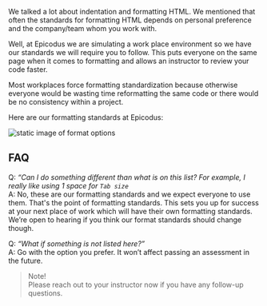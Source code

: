 We talked a lot about indentation and formatting HTML. We mentioned that often the standards for formatting HTML depends on personal preference and the company/team whom you work with.

Well, at Epicodus we are simulating a work place environment so we have our standards we will require you to follow. This puts everyone on the same page when it comes to formatting and allows an instructor to review your code faster.

Most workplaces force formatting standardization because otherwise everyone would be wasting time reformatting the same code or there would be no consistency within a project.

Here are our formatting standards at Epicodus:

![static image of format options](https://learnhowtoprogram.s3.us-west-2.amazonaws.com/misc/formatting-standards-lesson-image-1.png)

## FAQ

Q: _“Can I do something different than what is on this list? For example, I really like using 1 space for `Tab size`_  
A: No, these are our formatting standards and we expect everyone to use them. That's the point of formatting standards. This sets you up for success at your next place of work which will have their own formatting standards. We’re open to hearing if you think our format standards should change though.

Q: _“What if something is not listed here?”_  
A: Go with the option you prefer. It won’t affect passing an assessment in the future.

	
>Note!  
>Please reach out to your instructor now if you have any follow-up questions.



